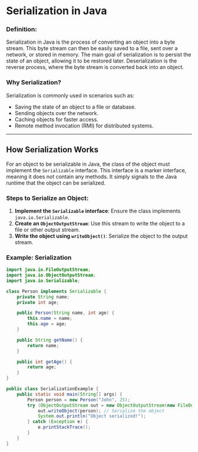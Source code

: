 # Serialization in Java

### Definition:
Serialization in Java is the process of converting an object into a byte stream. This byte stream can then be easily saved to a file, sent over a network, or stored in memory. The main goal of serialization is to persist the state of an object, allowing it to be restored later. Deserialization is the reverse process, where the byte stream is converted back into an object.

### Why Serialization?
Serialization is commonly used in scenarios such as:
- Saving the state of an object to a file or database.
- Sending objects over the network.
- Caching objects for faster access.
- Remote method invocation (RMI) for distributed systems.

---

## How Serialization Works
For an object to be serializable in Java, the class of the object must implement the `Serializable` interface. This interface is a marker interface, meaning it does not contain any methods. It simply signals to the Java runtime that the object can be serialized.

### Steps to Serialize an Object:
1. **Implement the `Serializable` interface**: Ensure the class implements `java.io.Serializable`.
2. **Create an `ObjectOutputStream`**: Use this stream to write the object to a file or other output stream.
3. **Write the object using `writeObject()`**: Serialize the object to the output stream.

### Example: Serialization

```java
import java.io.FileOutputStream;
import java.io.ObjectOutputStream;
import java.io.Serializable;

class Person implements Serializable {
    private String name;
    private int age;

    public Person(String name, int age) {
        this.name = name;
        this.age = age;
    }

    public String getName() {
        return name;
    }

    public int getAge() {
        return age;
    }
}

public class SerializationExample {
    public static void main(String[] args) {
        Person person = new Person("John", 25);
        try (ObjectOutputStream out = new ObjectOutputStream(new FileOutputStream("person.ser"))) {
            out.writeObject(person); // Serialize the object
            System.out.println("Object serialized!");
        } catch (Exception e) {
            e.printStackTrace();
        }
    }
}
